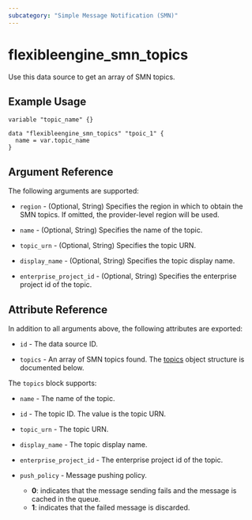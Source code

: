 ```yaml
---
subcategory: "Simple Message Notification (SMN)"
---
```


# flexibleengine_smn_topics

Use this data source to get an array of SMN topics.

## Example Usage

```hcl
variable "topic_name" {}

data "flexibleengine_smn_topics" "tpoic_1" {
  name = var.topic_name
}
```

## Argument Reference

The following arguments are supported:

* `region` - (Optional, String) Specifies the region in which to obtain the SMN topics. If omitted, the
  provider-level region will be used.

* `name` - (Optional, String) Specifies the name of the topic.

* `topic_urn` - (Optional, String) Specifies the topic URN.

* `display_name` - (Optional, String) Specifies the topic display name.

* `enterprise_project_id` - (Optional, String) Specifies the enterprise project id of the topic.

## Attribute Reference

In addition to all arguments above, the following attributes are exported:

* `id` - The data source ID.

* `topics` - An array of SMN topics found. The [topics](#smn_topics) object structure is documented below.

<a name="smn_topics"></a>
The `topics` block supports:

* `name` - The name of the topic.

* `id` - The topic ID. The value is the topic URN.

* `topic_urn` - The topic URN.

* `display_name` - The topic display name.

* `enterprise_project_id` - The enterprise project id of the topic.

* `push_policy` - Message pushing policy.
  + **0**: indicates that the message sending fails and the message is cached in the queue.
  + **1**: indicates that the failed message is discarded.
